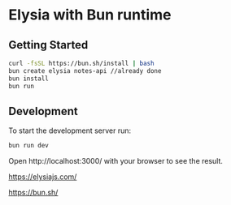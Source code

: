 # Elysia with Bun runtime

## Getting Started

```bash
curl -fsSL https://bun.sh/install | bash
bun create elysia notes-api //already done
bun install
bun run
```

## Development
To start the development server run:
```bash
bun run dev
```

Open http://localhost:3000/ with your browser to see the result.


https://elysiajs.com/

https://bun.sh/

